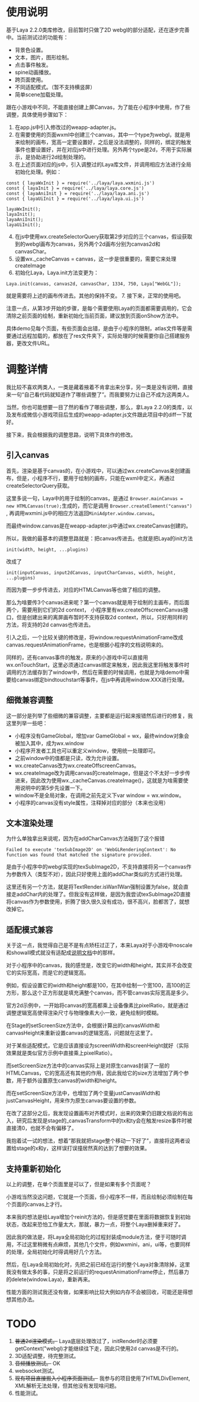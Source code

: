 # 使用说明
基于Laya 2.2.0类库修改，目前暂时只做了2D webgl的部分适配，还在逐步完善中。当前测试过的功能有：
* 背景色设置。
* 文本，图片，图形绘制。
* 点击事件触发。
* spine动画播放。
* 跨页面使用。
* 不同适配模式。（暂不支持横竖屏）
* 简单scene加载处理。

跟在小游戏中不同，不能直接创建上屏Canvas，为了能在小程序中使用，作了些调整，具体使用步骤如下：
1. 在app.js中引入修改过的weapp-adapter.js。
2. 在需要使用的页面wxml中创建三个canvas，其中一个type为webgl，就是用来绘制的画布，宽高一定要设置好，之后是没法调整的，同样的，绑定的触发事件也要设置好，并在对应js中进行处理。另外两个type是2d，不用于实际展示，是协助进行2d绘制处理的。
3. 在上述页面对应的js中，引入调整过的Laya库文件，并调用相应方法进行全局初始化处理。例如：
```
const { layaWxInit } = require('../laya/laya.wxmini.js')
const { layaInit } = require('../laya/laya.core.js')
const { layaAniInit } = require('../laya/laya.ani.js')
const { layaUiInit } = require('../laya/laya.ui.js')

layaWxInit();
layaInit();
layaAniInit();
layaUiInit();
```

4. 在js中使用wx.createSelectorQuery获取第2步对应的三个canvas，假设获取到的webgl画布为canvas，另外两个2d画布分别为canvas2d和canvasChar。
5. 设置wx._cacheCanvas = canvas，这一步是很重要的，需要它来处理createImage
6. 初始化Laya，Laya.init方法变更为：
```
Laya.init(canvas, canvas2d, canvasChar, 1334, 750, Laya["WebGL"]);
```
就是需要将上述的画布传进去。其他的保持不变。
7. 接下来，正常的使用吧。

注意一点，从第3步开始的步骤，是每个需要使用Laya的页面都需要调用的，它会清除之前页面的绘制，重新初始化当前页面，建议放到页面onShow方法中。

具体demo见每个页面，有些页面会出错，是由于小程序的限制，atlas文件等是需要通过远程加载的，都放在了res文件夹下，实际处理的时候需要你自己搭建服务器，更改文件URL。

# 调整详情
我比较不喜欢两类人，一类是藏着掖着不肯拿出来分享，另一类是没有说明，直接来一句“自己看代码就知道作了哪些调整了”。而我要努力让自己不成为这两类人。

当然，你也可能想要一目了然的看作了哪些调整，那么，拿Laya 2.2.0的类库，以及发布成微信小游戏项目后生成的weapp-adapter.js文件跟此项目中的diff一下就好。

接下来，我会根据我的调整思路，说明下具体作的修改。

## 引入canvas
首先，渲染是基于canvas的，在小游戏中，可以通过wx.createCanvas来创建画布，但是，小程序不行，要用于绘制的画布，只能在wxml中定义，再通过createSelectorQuery获取。

这里多说一句，Laya中的用于绘制的canvas，是通过
`Browser.mainCanvas = new HTMLCanvas(true);`生成的，而它是调用
`Browser.createElement("canvas")`
, 再调用wxmini.js中的相应方法返回`MiniAdpter.window.canvas`。

而最终window.canvas是在weapp-adapter.js中通过wx.createCanvas创建的。

所以，我做的最基本的调整思路就是：把canvas传进去。也就是把Laya的init方法
```
init(width, height, ...plugins)
```
改成了
```
init(inputCanvas, input2dCanvas, inputCharCanvas, width, height, ...plugins)
```
而因为要一步步传进去，对应的HTMLCanvas等也做了相应的调整。

那么为啥要传3个canvas进来呢？第一个canvas就是用于绘制的主画布，而后面两个，需要用到它们的2d context， 小程序里有wx.createOffscreenCanvas接口，但是创建出来的离屏画布暂时不支持获取2d context，所以，只好用同样的方法，将支持的2d canvas也传进去。

引入之后，一个比较关键的修改是，将window.requestAnimationFrame改成canvas.requestAnimationFrame，也是根据小程序的文档说明来的。

同样的，还有canvas事件的触发，原来的小游戏中可以直接用wx.onTouchStart，这里必须通过canvas绑定来触发，因此我这里将触发事件时调用的方法缓存到了window中，然后在需要的时候调用，也就是为啥demo中需要给canvas绑定bindtouchstart等事件，在js中再调用window.XXX进行处理。

## 细微兼容调整
这一部分是列举了些细微的兼容调整，主要都是运行起来报错然后进行的修复，我这里列举一些吧：
* 小程序没有GameGlobal，增加var GameGlobal = wx，最终window对象会被加入其中，成为wx.window
* 小程序开发者工具也可以重定义window，使用统一处理即可。
* 之前window中的值都是只读，改为允许设置。
* wx.createCanvas改为wx.createOffscreenCanvas。
* wx.createImage改为调用canvas的createImage，但是这个不太好一步步传进来，因此改为使用wx._cacheCanvas.createImage()，这就是为啥需要使用说明中的第5步先设置一下。
* window不是全局对象，在调用之前先定义下var window = wx.window。
* 小程序的canvas没有style属性，注释掉对应的部分（本来也没用）

## 文本渲染处理
为什么单独拿出来说呢，因为在addCharCanvas方法碰到了这个报错
```
Failed to execute 'texSubImage2D' on 'WebGLRenderingContext': No function was found that matched the signature provided.
```
是由于小程序中的webgl实现的texSubImage2D，不支持直接将另一个canvas作为参数传入（类型不对），因此只好使用上面的addChar类似的方式进行处理。

这里还有另一个方法，就是将TextRender.isWan1Wan强制设置为false，就会直接走addChar内的处理了。但我没有这样做，是因为我尝试texSubImage2D直接将canvas作为参数使用，折腾了很久很久没有成功，很不高兴，脸都苦了，就想改掉它。

## 适配模式兼容
关于这一点，我觉得自己是不是有点矫枉过正了，本来Laya对于小游戏中noscale和showall模式就没有适配成[说明文档](https://ldc2.layabox.com/doc/?language=zh&nav=zh-ts-1-8-0)中的那样。

对于小程序中的canvas，我的感觉是，改变它的width和height，其实并不会改变它的实际宽高，而是它的逻辑宽高。

例如，假设设置它的width和height都是100，在其中绘制一个宽100，高100的正方形，那么这个正方形就是填充满整个canvas，而不管canvas实际宽高是多少。

官方2d示例中，一开始将canvas的宽高都乘上设备像素比pixelRatio，就是通过调整逻辑宽高使得渲染尺寸与物理像素大小一致，避免绘制时模糊。

在Stage的setScreenSize方法中，会根据计算出的canvasWidth和canvasHeight来重新设置canvas的逻辑宽高，问题就在这里了。

对于某些适配模式，它是应该直接设为screenWidth和screenHeight就好（实际效果就是类似官方示例中直接乘上pixelRatio）。

而setScreenSize方法中的canvas实际上是对原生canvas封装了一层的HTMLCanvas，它的宽高还有其他的作用，因此我给它的size方法增加了两个参数，用于额外设置原生canvas的width和height。

而在setScreenSize方法中，也增加了两个变量justCanvasWidth和justCanvasHeight，用来作为原生canvas要设置的参数。

在改了这部分之后，我发现设置画布对齐模式时，出来的效果仍旧跟文档说的有出入，研究后发现是stage的_canvasTransform中的tx和ty会在触发resize事件时被直接清0，也就不会有偏移了。

我抱着试一试的想法，想着“那我就把stage整个移动一下好了”，直接将这两者设置给stage的x和y，这样误打误撞居然真的达到了想要的效果。

## 支持重新初始化
以上的调整，在单个页面里是可以了，但是如果有多个页面呢？

小游戏当然没这问题，它就是一个页面，但小程序不一样，而且绘制必须绘制在每个页面的canvas上才行。

本来我的想法是给Laya增加个reinit方法的，但是感觉要在里面将数据恢复到初始状态，改起来恐怕工作量太大，那就，暴力一点，将整个Laya删掉重来好了。

因此我的做法是，将Laya全局初始化的过程封装成module方法，便于可随时调用，不过这里稍微有点麻烦，其他几个文件，例如wxmini，ani，ui等，也要同样的处理，全局初始化时得调用好几个方法。

然后，在Laya全局初始化时，先把之前已经在运行的整个Laya对象清除掉，这里我没有做太多的事，只是将之前运行的requestAnimationFrame停止，然后暴力的delete(window.Laya)，重新再来。

性能方面的测试我还没有做，如果影响比较大例如内存不会被回收，可能还是得想想其他办法。

# TODO
1. ~~普通2d渲染模式。~~ Laya底层处理改过了，initRender时必须要getContext("webgl)才能继续往下走，因此只使用2d canvas是不行的。
2. 3D适配调整，待完整测试。
3. ~~音频播放测试。~~ OK
4. websocket测试。
5. ~~现有项目直接搬入小程序页面测试。~~  我参与的项目使用了HTMLDivElement, XML解析无法处理，但其他没有发现啥问题。
6. 性能测试。